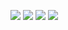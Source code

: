 ![](https://files.catbox.moe/whzdme.png)
![](https://files.catbox.moe/a5smw2.jpeg)
![](https://files.catbox.moe/rvlyp3.jpeg)
![](https://files.catbox.moe/2v8otc.png)
